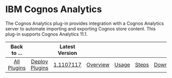 
IBM Cognos Analytics
====================


The Cognos Analytics plug-in provides integration with a Cognos Analytics server to automate importing and exporting Cognos store content. This plug-in supports Cognos Analytics 11.1.


|Back to ...||Latest Version|||||
| :---: | :---: | :---: | :---: | :---: | :---: | :---: |
|[All Plugins](../../index.md)|[Deploy Plugins](../README.md)|[1.1107117](https://raw.githubusercontent.com/UrbanCode/IBM-UCD-PLUGINS/main/files/cognos-analytics/Cognos-Analytics-1.1107117.zip)|[Overview](overview.md)|[Usage](usage.md)|[Steps](steps.md)|[Downloads](downloads.md)|
